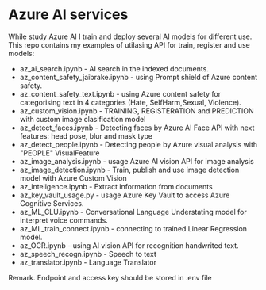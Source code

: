 ﻿# Azure  AI services

While study Azure AI I train and deploy several AI models for different use. This repo contains my examples of utilasing API for train, register and use models:
* az_ai_search.ipynb - AI search in the indexed documents.
* az_content_safety_jaibrake.ipynb - using Prompt shield of Azure content safety.
* az_content_safety_text.ipynb - using Azure content safety for categorising text in 4 categories (Hate, SelfHarm,Sexual, Violence).
* az_custom_vision.ipynb - TRAINING, REGISTERATION and PREDICTION with custom image clasification model
* az_detect_faces.ipynb - Detecting faces by Azure AI Face API with next features: head pose, blur and mask type
* az_detect_people.ipynb - Detecting people by Azure visual analysis with "PEOPLE" VisualFeature
* az_image_analysis.ipynb - usage Azure AI vision API for image analysis
* az_image_detection.ipynb - Train, publish and use image detection model with Azure Custom Vision
* az_inteligence.ipynb - Extract information from documents
* az_key_vault_usage.py - usage Azure Key Vault to access Azure Cognitive Services.
* az_ML_CLU.ipynb - Conversational Language Understating model for interpret voice commands.
* az_ML_train_connect.ipynb - connecting to trained Linear Regression model.
* az_OCR.ipynb - using AI vision API for recognition handwrited text.
* az_speech_recogn.ipynb - Speech to text
* az_translator.ipynb - Language Translator

Remark. Endpoint and access key should be stored in .env file

